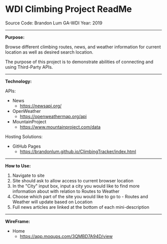 WDI Climbing Project ReadMe
=======================================

Source Code: Brandon Lum
GA-WDI
Year: 2019

--------
**Purpose:**

Browse different climbing routes, news, and weather information for current location as well as desired search location.

The purpose of this project is to demonstrate abilities of connecting and using Third-Party APIs. 

--------
**Technology:**

APIs:
* News
  * https://newsapi.org/
* OpenWeather
  * https://openweathermap.org/api
* MountainProject
  * https://www.mountainproject.com/data
  
Hosting Solutions:
* GitHub Pages
  * https://brandonlum.github.io/ClimbingTracker/index.html


--------
**How to Use:**

1) Navigate to site
2) Site should ask to allow access to current browser location
3) In the "City" input box, input a city you would like to find more information about with relation to Routes to Weather
4) Choose which part of the site you would like to go to - Routes and Weather will update based on Location
5) Full news articles are linked at the bottom of each mini-description


--------
**WireFrame:**

* Home
  * https://app.moqups.com/3QMBD7A94D/view
  
  







